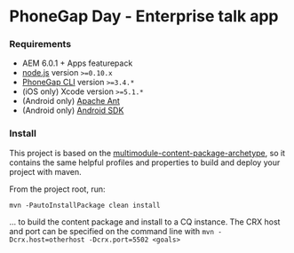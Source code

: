 # PhoneGap Day - Enterprise talk app

### Requirements

- AEM 6.0.1 + Apps featurepack
- [node.js](http://nodejs.org/) version `>=0.10.x`
- [PhoneGap CLI](https://github.com/phonegap/phonegap-cli) version `>=3.4.*`
- (iOS only) Xcode version `>=5.1.*`
- (Android only) [Apache Ant](http://ant.apache.org/bindownload.cgi)
- (Android only) [Android SDK](https://developer.android.com/sdk/index.html)


### Install

This project is based on the [multimodule-content-package-archetype](http://dev.day.com/content/docs/en/aem/6-0/develop/how-tos/vlt-mavenplugin.html#multimodule-content-package-archetype), so it contains the same helpful profiles and properties to build and deploy your project with maven.

From the project root, run:

    mvn -PautoInstallPackage clean install 

... to build the content package and install to a CQ instance. The CRX host and port can be specified on the command line with `mvn -Dcrx.host=otherhost -Dcrx.port=5502 <goals>`